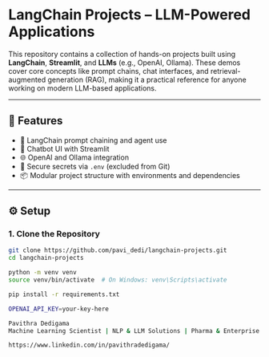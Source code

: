# LangChain Projects – LLM-Powered Applications

This repository contains a collection of hands-on projects built using **LangChain**, **Streamlit**, and **LLMs** (e.g., OpenAI, Ollama). These demos cover core concepts like prompt chains, chat interfaces, and retrieval-augmented generation (RAG), making it a practical reference for anyone working on modern LLM-based applications.

---

## 🚀 Features

- 🔗 LangChain prompt chaining and agent use
- 🤖 Chatbot UI with Streamlit
- 🌐 OpenAI and Ollama integration
- 🔐 Secure secrets via `.env` (excluded from Git)
- 📦 Modular project structure with environments and dependencies

---

## ⚙️ Setup

### 1. Clone the Repository
```bash
git clone https://github.com/pavi_dedi/langchain-projects.git
cd langchain-projects

python -m venv venv
source venv/bin/activate  # On Windows: venv\Scripts\activate

pip install -r requirements.txt

OPENAI_API_KEY=your-key-here

Pavithra Dedigama
Machine Learning Scientist | NLP & LLM Solutions | Pharma & Enterprise AI

https://www.linkedin.com/in/pavithradedigama/